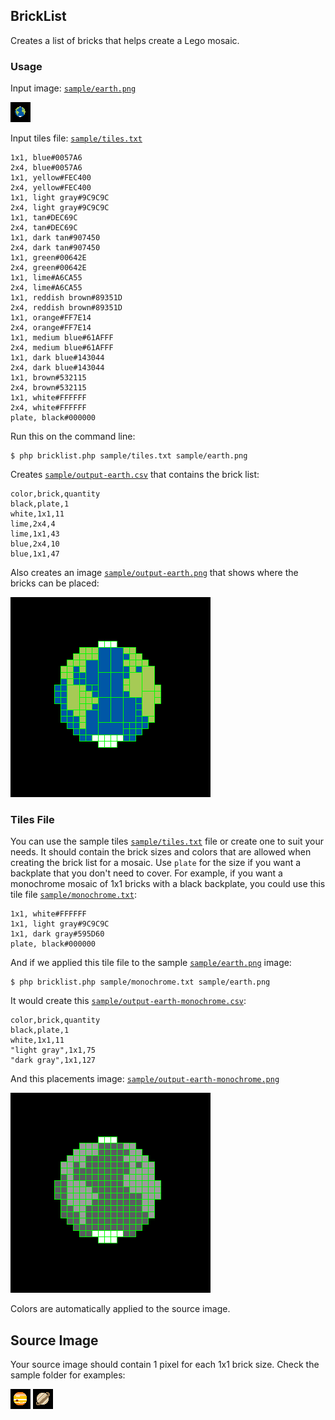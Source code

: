 ## BrickList ##

Creates a list of bricks that helps create a Lego mosaic.

### Usage ###

Input image: [`sample/earth.png`](https://github.com/rustyfausak/bricklist/blob/master/sample/earth.png)

![Earth mosaic original](https://raw.githubusercontent.com/rustyfausak/bricklist/master/sample/earth.png "Earth mosaic original")

Input tiles file: [`sample/tiles.txt`](https://github.com/rustyfausak/bricklist/blob/master/sample/tiles.txt)

```
1x1, blue#0057A6
2x4, blue#0057A6
1x1, yellow#FEC400
2x4, yellow#FEC400
1x1, light gray#9C9C9C
2x4, light gray#9C9C9C
1x1, tan#DEC69C
2x4, tan#DEC69C
1x1, dark tan#907450
2x4, dark tan#907450
1x1, green#00642E
2x4, green#00642E
1x1, lime#A6CA55
2x4, lime#A6CA55
1x1, reddish brown#89351D
2x4, reddish brown#89351D
1x1, orange#FF7E14
2x4, orange#FF7E14
1x1, medium blue#61AFFF
2x4, medium blue#61AFFF
1x1, dark blue#143044
2x4, dark blue#143044
1x1, brown#532115
2x4, brown#532115
1x1, white#FFFFFF
2x4, white#FFFFFF
plate, black#000000
```

Run this on the command line:

```
$ php bricklist.php sample/tiles.txt sample/earth.png
```

Creates [`sample/output-earth.csv`](https://github.com/rustyfausak/bricklist/blob/master/sample/output-earth.csv) that contains the brick list:

```csv
color,brick,quantity
black,plate,1
white,1x1,11
lime,2x4,4
lime,1x1,43
blue,2x4,10
blue,1x1,47
```

Also creates an image [`sample/output-earth.png`](https://github.com/rustyfausak/bricklist/blob/master/sample/output-earth.png) that shows where the bricks can be placed:

![Earth mosaic brick placement](https://raw.githubusercontent.com/rustyfausak/bricklist/master/sample/output-earth.png "Earth mosaic brick placement")

### Tiles File ###

You can use the sample tiles [`sample/tiles.txt`](https://github.com/rustyfausak/bricklist/blob/master/sample/tiles.txt) file or create one to suit your needs. It should contain the brick sizes and colors that are allowed when creating the brick list for a mosaic. Use `plate` for the size if you want a backplate that you don't need to cover. For example, if you want a monochrome mosaic of 1x1 bricks with a black backplate, you could use this tile file [`sample/monochrome.txt`](https://github.com/rustyfausak/bricklist/blob/master/sample/monochrome.txt):

```
1x1, white#FFFFFF
1x1, light gray#9C9C9C
1x1, dark gray#595D60
plate, black#000000
```

And if we applied this tile file to the sample [`sample/earth.png`](https://github.com/rustyfausak/bricklist/blob/master/sample/earth.png) image:

```
$ php bricklist.php sample/monochrome.txt sample/earth.png
```

It would create this [`sample/output-earth-monochrome.csv`](https://github.com/rustyfausak/bricklist/blob/master/sample/output-earth-monochrome.csv):

```csv
color,brick,quantity
black,plate,1
white,1x1,11
"light gray",1x1,75
"dark gray",1x1,127
```

And this placements image: [`sample/output-earth-monochrome.png`](https://github.com/rustyfausak/bricklist/blob/master/sample/output-earth-monochrome.png)

![Earth mosaic brick placement monochrome](https://raw.githubusercontent.com/rustyfausak/bricklist/master/sample/output-earth-monochrome.png "Earth mosaic brick placement monochrome")

Colors are automatically applied to the source image.

## Source Image ##

Your source image should contain 1 pixel for each 1x1 brick size. Check the sample folder for examples:

![Sample mosaic](https://github.com/rustyfausak/bricklist/blob/master/sample/jupiter.png)
![Sample mosaic](https://github.com/rustyfausak/bricklist/blob/master/sample/saturn.png)
